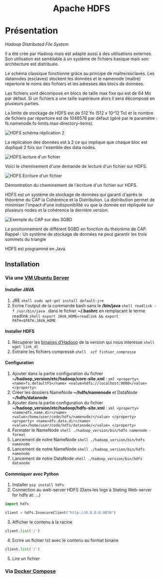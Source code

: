 <h1 align="center">Apache HDFS</h1>

# Présentation

_Hadoop Distributed File System_

Il a été crée par Hadoop mais est adapté aussi à des utilisations externes. Son utilisation est semblable à un système de fichiers basique mais son architecture est distribuée. 

Le schéma classique fonctionne grâce au principe de maître/esclaves. Les datanodes (esclaves) stockent les données et le namenode (maître) répertorie le noms des fichiers et les adresses des blocs de données.

Les fichiers sont décomposé en blocs de taille max fixe qui est de 64 Mo par défaut. Si un fichiers a une taille supérieure alors il sera décomposé en plusieurs parties.

La limite de stockage de HDFS est de 512 Yo (512 x 10^12 To) et le nombre de fichiers par répertoire est de 1048576 par défaut (géré par le paramètre : fs.namenode.fs-limits.max-directory-items).

![HDFS schéma réplication 2](https://user.oc-static.com/upload/2017/08/03/15017750983343_hdfs-architecture.jpeg)

La réplication des données est à 2 ce qui implique que chaque bloc est dupliqué 2 fois sur l'esemble des data nodes.

![HDFS lecture d'un fichier](https://user.oc-static.com/upload/2017/08/03/15017751645123_hdfs-read.jpeg)

Voici le cheminement d'une demande de lecture d'un fichier sur HDFS.

![HDFS Ecriture d'un fichier](https://user.oc-static.com/upload/2017/08/03/15017753323082_hdfs-write.jpeg)

Démontration du cheminement de l'écriture d'un fichier sur HDFS.

HDFS est un système de stockage de données qui garanti d'après le théorème du CAP la Cohérence et la Distribution. La distribution permet de minimiser l'impact d'une indisponibilité vu que la donnée est répliquée sur plusieurs nodes et la cohérence la dernière version.

![Exemple du CAP sur des SGBD](https://user.oc-static.com/upload/2017/08/14/15027166454802_cap.png)

Le positionnement de différent SGBD en fonction du théorème de CAP.
Rappel : Un système de stockage de données ne peut garantir les trois sommets du triangle

HDFS est programmé en Java.


## Installation

### Via une [VM Ubuntu Server](https://hibbard.eu/install-ubuntu-virtual-box/)

#### Installer JAVA 

   1. JRE 
    ```shell
    sudo apt-get install default-jre
    ```
   2. Ecrire l'output de la commande bash sans le **/bin/java**
    ```shell
    readlink -f /usr/bin/java
    ```
    dans le fichier **~/.bashrc** en remplacant le terme readlink
    ```shell
    export JAVA_HOME=readlink && export PATH=$PATH:JAVA_HOME
    ```

#### Installer HDFS

   1. Récupérer les [binaires d'Hadoop](https://hadoop.apache.org/releases.html) de la version qui nous interesse
    ```shell 
    wget link_dl
    ```
   2. Extraire les fichiers compressé
    ```shell 
    xzf fichier_compresse
    ```

#### Configuration

   1. Ajouter dans la partie configuration du fichier **~/hadoop_version/etc/hadoop/core-site.xml** :
    ```xml
    <property>
        <name>fs.defaultFS</name>
        <value>hdfs://localhost:9000</value>
    </property>
    ```
   2. Créer les dossiers NameNode **~/hdfs/namenode** et DataNode **~/hdfs/datanode**
   3. Ajouter dans la partie configuration du fichier **~/hadoop_version/etc/hadoop/hdfs-site.xml** :
    ```xml
    <property>
        <name>dfs.name.dir</name>
        <value>/home/user/code/hdfs/namenode/</value>
    </property>
    <property>
        <name>dfs.data.dir</name>
        <value>/home/user/code/hdfs/datanode/</value>
    </property>
    ```
   4. Formater le NameNode
    ```shell
    ./hadoop_version/bin/hdfs namenode -format
    ```
   5. Lancement de notre NameNode
    ```shell
    ./hadoop_version/bin/hdfs namenode
    ```
   6. Lancement de notre NameNode
    ```shell
    ./hadoop_version/bin/hdfs namenode
    ```
   7. Lancement de notre DataNode
    ```shell
    ./hadoop_version/bin/hdfs datanode
    ```

#### Commniquer avec Python

1. Installer `pip install hdfs`
2. Connection au web-server HDFS (Dans les logs à Stating Web-server for hdfs at: ...)
```python
import hdfs

client = hdfs.InsecureClient("http://0.0.0.0:9870")
```
3. Afficher le contenu à la racine
```python
client.list('/')
```
4. Ecrire un fichier txt avec le contenu au format binaire
```python
client.list('/')
```
5. Lire un fichier

### Via [Docker Compose](https://towardsdatascience.com/hdfs-simple-docker-installation-guide-for-data-science-workflow-b3ca764fc94b)

